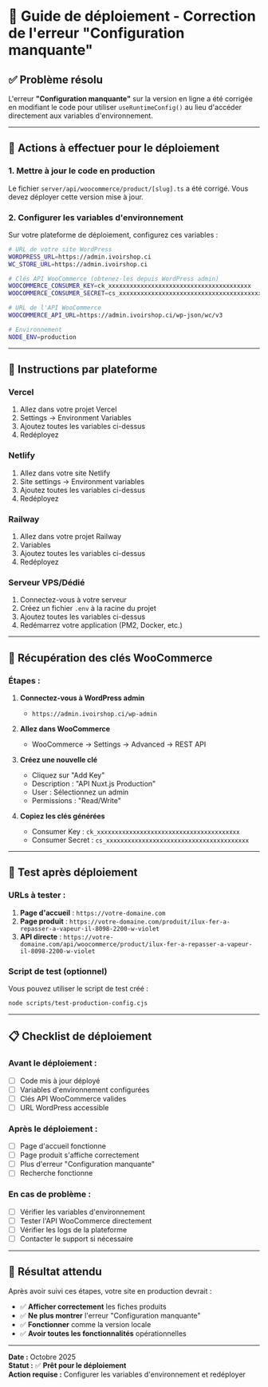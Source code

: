 # 🚀 Guide de déploiement - Correction de l'erreur "Configuration manquante"

## ✅ Problème résolu

L'erreur **"Configuration manquante"** sur la version en ligne a été corrigée en modifiant le code pour utiliser `useRuntimeConfig()` au lieu d'accéder directement aux variables d'environnement.

---

## 🔧 Actions à effectuer pour le déploiement

### **1. Mettre à jour le code en production**

Le fichier `server/api/woocommerce/product/[slug].ts` a été corrigé. Vous devez déployer cette version mise à jour.

### **2. Configurer les variables d'environnement**

Sur votre plateforme de déploiement, configurez ces variables :

```bash
# URL de votre site WordPress
WORDPRESS_URL=https://admin.ivoirshop.ci
WC_STORE_URL=https://admin.ivoirshop.ci

# Clés API WooCommerce (obtenez-les depuis WordPress admin)
WOOCOMMERCE_CONSUMER_KEY=ck_xxxxxxxxxxxxxxxxxxxxxxxxxxxxxxxxxxxxxxxx
WOOCOMMERCE_CONSUMER_SECRET=cs_xxxxxxxxxxxxxxxxxxxxxxxxxxxxxxxxxxxxxxxx

# URL de l'API WooCommerce
WOOCOMMERCE_API_URL=https://admin.ivoirshop.ci/wp-json/wc/v3

# Environnement
NODE_ENV=production
```

---

## 🎯 Instructions par plateforme

### **Vercel**
1. Allez dans votre projet Vercel
2. Settings → Environment Variables
3. Ajoutez toutes les variables ci-dessus
4. Redéployez

### **Netlify**
1. Allez dans votre site Netlify
2. Site settings → Environment variables
3. Ajoutez toutes les variables ci-dessus
4. Redéployez

### **Railway**
1. Allez dans votre projet Railway
2. Variables
3. Ajoutez toutes les variables ci-dessus
4. Redéployez

### **Serveur VPS/Dédié**
1. Connectez-vous à votre serveur
2. Créez un fichier `.env` à la racine du projet
3. Ajoutez toutes les variables ci-dessus
4. Redémarrez votre application (PM2, Docker, etc.)

---

## 🔑 Récupération des clés WooCommerce

### **Étapes :**

1. **Connectez-vous à WordPress admin**
   - `https://admin.ivoirshop.ci/wp-admin`

2. **Allez dans WooCommerce**
   - WooCommerce → Settings → Advanced → REST API

3. **Créez une nouvelle clé**
   - Cliquez sur "Add Key"
   - Description : "API Nuxt.js Production"
   - User : Sélectionnez un admin
   - Permissions : "Read/Write"

4. **Copiez les clés générées**
   - Consumer Key : `ck_xxxxxxxxxxxxxxxxxxxxxxxxxxxxxxxxxxxxxxxx`
   - Consumer Secret : `cs_xxxxxxxxxxxxxxxxxxxxxxxxxxxxxxxxxxxxxxxx`

---

## 🧪 Test après déploiement

### **URLs à tester :**

1. **Page d'accueil** : `https://votre-domaine.com`
2. **Page produit** : `https://votre-domaine.com/produit/ilux-fer-a-repasser-a-vapeur-il-8098-2200-w-violet`
3. **API directe** : `https://votre-domaine.com/api/woocommerce/product/ilux-fer-a-repasser-a-vapeur-il-8098-2200-w-violet`

### **Script de test (optionnel)**

Vous pouvez utiliser le script de test créé :
```bash
node scripts/test-production-config.cjs
```

---

## 📋 Checklist de déploiement

### **Avant le déploiement :**
- [ ] Code mis à jour déployé
- [ ] Variables d'environnement configurées
- [ ] Clés API WooCommerce valides
- [ ] URL WordPress accessible

### **Après le déploiement :**
- [ ] Page d'accueil fonctionne
- [ ] Page produit s'affiche correctement
- [ ] Plus d'erreur "Configuration manquante"
- [ ] Recherche fonctionne

### **En cas de problème :**
- [ ] Vérifier les variables d'environnement
- [ ] Tester l'API WooCommerce directement
- [ ] Vérifier les logs de la plateforme
- [ ] Contacter le support si nécessaire

---

## 🎉 Résultat attendu

Après avoir suivi ces étapes, votre site en production devrait :

- ✅ **Afficher correctement** les fiches produits
- ✅ **Ne plus montrer** l'erreur "Configuration manquante"
- ✅ **Fonctionner** comme la version locale
- ✅ **Avoir toutes les fonctionnalités** opérationnelles

---

**Date :** Octobre 2025  
**Statut :** ✅ **Prêt pour le déploiement**  
**Action requise :** Configurer les variables d'environnement et redéployer













